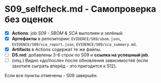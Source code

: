 # S09_selfcheck.md - Самопроверка без оценок

- [x] **Actions**: job _S09 - SBOM & SCA_ выполнен и зелёный.
- [x] **Артефакты** в репозитории: `EVIDENCE/S09/sbom.json`, `EVIDENCE/S09/sca_report.json`, `EVIDENCE/S09/sca_summary.md`.
- [x] **Artifacts** в Actions содержат те же файлы.
- [ ] **DS.md**: добавлены 3-6 строк по S09 и **ссылка на успешный job**.
- [ ] (опц.) Видно «до/после» после обновления зависимостей (если захотите сыграть вперёд - это пригодится к S12).

Если все пункты отмечены - S09 завершён.

